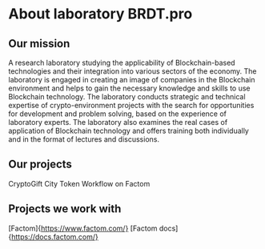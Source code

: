# About laboratory BRDT.pro
## Our mission
A research laboratory studying the applicability of Blockchain-based technologies and their integration into various sectors of the economy.
The laboratory is engaged in creating an image of companies in the Blockchain environment and helps to gain the necessary knowledge and skills to use Blockchain technology. 
The laboratory conducts strategic and technical expertise of crypto-environment projects with the search for opportunities for development and problem solving, based on the experience of laboratory experts. 
The laboratory also examines the real cases of application of Blockchain technology and offers training both individually and in the format of lectures and discussions.
## Our projects
CryptoGift
City Token
Workflow on Factom
## Projects we work with
[Factom]{https://www.factom.com/}
[Factom docs]{https://docs.factom.com/}
